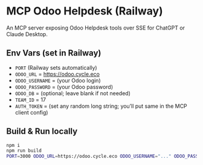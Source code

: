 # MCP Odoo Helpdesk (Railway)

An MCP server exposing Odoo Helpdesk tools over SSE for ChatGPT or Claude Desktop.

## Env Vars (set in Railway)

- `PORT` (Railway sets automatically)
- `ODOO_URL` = https://odoo.cycle.eco
- `ODOO_USERNAME` = (your Odoo login)
- `ODOO_PASSWORD` = (your Odoo password)
- `ODOO_DB` = (optional; leave blank if not needed)
- `TEAM_ID` = 17
- `AUTH_TOKEN` = (set any random long string; you’ll put same in the MCP client config)

## Build & Run locally

```bash
npm i
npm run build
PORT=3000 ODOO_URL=https://odoo.cycle.eco ODOO_USERNAME="..." ODOO_PASSWORD="..." TEAM_ID=17 AUTH_TOKEN="supersecret" npm start
